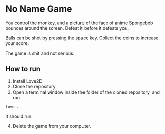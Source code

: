 # No Name Game

You control the monkey, and a picture of the face of anime Spongebob bounces around the screen. Defeat it before it defeats you.

Balls can be shot by pressing the space key. Collect the coins to increase your score.

The game is shit and not serious.

## How to run
1. Install Love2D
2. Clone the repository
3. Open a terminal window inside the folder of the cloned repository, and run
```bash
love .
```
It should run.

4. Delete the game from your computer.
